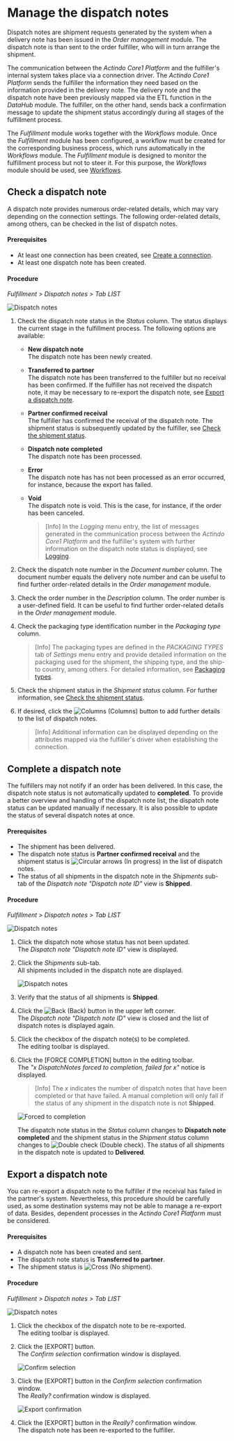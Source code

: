 # Manage the dispatch notes

Dispatch notes are shipment requests generated by the system when a delivery note has been issued in the *Order management* module. The dispatch note is than sent to the order fulfiller, who will in turn arrange the shipment.

The communication between the *Actindo Core1 Platform* and the fulfiller's internal system takes place via a connection driver. The *Actindo Core1 Platform* sends the fulfiller the information they need based on the information provided in the delivery note. The delivery note and the dispatch note have been previously mapped via the ETL function in the *DataHub* module. The fulfiller, on the other hand, sends back a confirmation message to update the shipment status accordingly during all stages of the fulfillment process.   

The *Fulfillment* module works together with the *Workflows* module. Once the *Fulfillment* module has been configured, a workflow must be created for the corresponding business process, which runs automatically in the *Workflows* module. The *Fulfillment* module is designed to monitor the fulfillment process but not to steer it. For this purpose, the *Workflows* module should be used, see [Workflows](../ActindoWorkFlow/Overview/01_General.md).


## Check a dispatch note

A dispatch note provides numerous order-related details, which may vary depending on the connection settings. The following order-related details, among others, can be checked in the list of dispatch notes.

#### Prerequisites

- At least one connection has been created, see [Create a connection](../Integration/01_ManageConnections.md#create-a-connection).
- At least one dispatch note has been created.

#### Procedure

*Fulfillment > Dispatch notes > Tab LIST*

![Dispatch notes](../Assets/Screenshots/DocuTest/DispatchNotes2.png "[Dispatch notes]")

1. Check the dispatch note status in the *Status* column. The status displays the current stage in the fulfillment process. The following options are available:  
    - **New dispatch note**  
        The dispatch note has been newly created.
    - **Transferred to partner**  
        The dispatch note has been transferred to the fulfiller but no receival has been confirmed. If the fulfiller has not  received the dispatch note, it may be necessary to re-export the dispatch note, see [Export a dispatch note](#export-a-dispatch-note).
    - **Partner confirmed receival**  
        The fulfiller has confirmed the receival of the dispatch note. The shipment status is subsequently updated by the fulfiller, see [Check the shipment status](./02_CheckShipment.md#check-the-shipment-status). 
    - **Dispatch note completed**  
        The dispatch note has been processed.
    - **Error**  
        The dispatch note has has not been processed as an error occurred, for instance, because the export has failed. 
    - **Void**  
        The dispatch note is void. This is the case, for instance, if the order has been canceled.

        > [Info] In the *Logging* menu entry, the list of messages generated in the communication process between the *Actindo Core1 Platform* and the fulfiller's system with further information on the dispatch note status is displayed, see [Logging](../UserInterface/02a_Connections.md).

2. Check the dispatch note number in the *Document number* column. The document number equals the delivery note number and can be useful to find further order-related details in the *Order management* module.

3. Check the order number in the *Description* column. The order number is a user-defined field. It can be useful to find further order-related details in the *Order management* module.

4. Check the packaging type identification number in the *Packaging type* column.    

    > [Info] The packaging types are defined in the *PACKAGING TYPES* tab of *Settings* menu entry and provide detailed information on the packaging used for the shipment, the shipping type, and the ship-to country, among others. For detailed information, see [Packaging types](../UserInterface/03b_PackagingTypes.md).  

5. Check the shipment status in the *Shipment status* column. For further information, see [Check the shipment status](./02_CheckShipment.md#check-the-shipment-status).

6. If desired, click the ![Columns](../Assets/Icons/Columns.png "[Columns]") (Columns) button to add further details to the list of dispatch notes. 

    > [Info] Additional information can be displayed depending on the attributes mapped via the fulfiller's driver when establishing the connection. 



## Complete a dispatch note

The fulfillers may not notify if an order has been delivered. In this case, the dispatch note status is not automatically updated to **completed**. To provide a better overview and handling of the dispatch note list, the dispatch note status can be updated manually if necessary. It is also possible to update the status of several dispatch notes at once.

#### Prerequisites

- The shipment has been delivered.
- The dispatch note status is **Partner confirmed receival** and the shipment status is ![Circular arrows](../Assets/Icons/CircularArrows.png "[Circular arrows]") (In progress) in the list of dispatch notes. 
- The status of all shipments in the dispatch note in the *Shipments* sub-tab of the *Dispatch note "Dispatch note ID"* view is **Shipped**.

#### Procedure

*Fulfillment > Dispatch notes > Tab LIST*

![Dispatch notes](../Assets/Screenshots/DocuTest/DispatchNotes2.png "[Dispatch notes]")

1. Click the dispatch note whose status has not been updated.  
    The *Dispatch note "Dispatch note ID"* view is displayed.

2. Click the *Shipments* sub-tab.  
    All shipments included in the dispatch note are displayed.

    ![Dispatch notes](../Assets/Screenshots/DocuTest/DispatchNoteShipmentsShipped.png "[Dispatch notes]")

3. Verify that the status of all shipments is **Shipped**.

4. Click the ![Back](../Assets/Icons/Back02.png "[Back]") (Back) button in the upper left corner.   
   The *Dispatch note "Dispatch note ID"* view is closed and the list of dispatch notes is displayed again. 

5. Click the checkbox of the dispatch note(s) to be completed.   
    The editing toolbar is displayed.

6. Click the [FORCE COMPLETION] button in the editing toolbar.  
    The *"x DispatchNotes forced to completion, failed for x"* notice is displayed.

    > [Info] The *x* indicates the number of dispatch notes that have been completed or that have failed. A manual completion will only fail if the status of any shipment in the dispatch note is not **Shipped**.

    ![Forced to completion](../Assets/Screenshots/Fulfillment/DispatchNotes/ForcedtoCompletion.png "[Forced to completion]")

    The dispatch note status in the *Status* column changes to **Dispatch note completed** and the shipment status in the *Shipment status* column changes to ![Double check](../Assets/Icons/DoubleCheck.png "[Double check]") (Double check). The status of all shipments in the dispatch note is updated to **Delivered**.    


## Export a dispatch note

You can re-export a dispatch note to the fulfiller if the receival has failed in the partner's system. Nevertheless, this procedure should be carefully used, as some destination systems may not be able to manage a re-export of data. Besides, dependent processes in the *Actindo Core1 Platform* must be considered. 

#### Prerequisites

- A dispatch note has been created and sent.
- The dispatch note status is **Transferred to partner**.
- The shipment status is ![Cross](../Assets/Icons/Cross02.png "[Cross]") (No shipment).

#### Procedure

*Fulfillment > Dispatch notes > Tab LIST*

![Dispatch notes](../Assets/Screenshots/Fulfillment/DispatchNotes/DispatchNotes2.png "[Dispatch notes]")

1. Click the checkbox of the dispatch note to be re-exported.   
    The editing toolbar is displayed.

2. Click the [EXPORT] button.   
    The *Confirm selection* confirmation window is displayed.

    ![Confirm selection](../Assets/Screenshots/Fulfillment/DispatchNotes/ConfirmSelectionExport.png "[Confirm selection]")

3. Click the [EXPORT] button in the *Confirm selection* confirmation window.  
    The *Really?* confirmation window is displayed.

    ![Export confirmation](../Assets/Screenshots/Fulfillment/DispatchNotes/ReallyExport.png "[Export confirmation]")

4. Click the [EXPORT] button in the *Really?* confirmation window.  
    The dispatch note has been re-exported to the fulfiller.


  